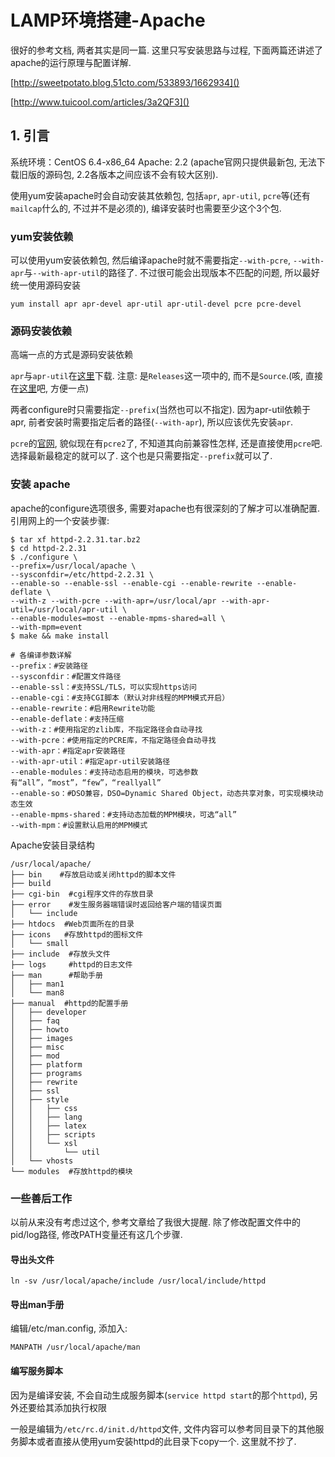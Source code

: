 # LAMP环境搭建-Apache

很好的参考文档, 两者其实是同一篇. 这里只写安装思路与过程, 下面两篇还讲述了apache的运行原理与配置详解.

[http://sweetpotato.blog.51cto.com/533893/1662934]()

[http://www.tuicool.com/articles/3a2QF3]()

## 1. 引言

系统环境：CentOS 6.4-x86_64
Apache: 2.2 (apache官网只提供最新包, 无法下载旧版的源码包, 2.2各版本之间应该不会有较大区别).

使用yum安装apache时会自动安装其依赖包, 包括`apr`, `apr-util`, `pcre`等(还有`mailcap`什么的, 不过并不是必须的), 编译安装时也需要至少这个3个包.

### yum安装依赖

可以使用yum安装依赖包, 然后编译apache时就不需要指定`--with-pcre`, `--with-apr`与`--with-apr-util`的路径了. 不过很可能会出现版本不匹配的问题, 所以最好统一使用源码安装

```shell
yum install apr apr-devel apr-util apr-util-devel pcre pcre-devel
```

### 源码安装依赖

高端一点的方式是源码安装依赖

`apr`与`apr-util`在[这里](http://apr.apache.org/)下载. 注意: 是`Releases`这一项中的, 而不是`Source`.(咳, 直接在[这里](http://apr.apache.org/download.cgi)吧, 方便一点)

两者configure时只需要指定`--prefix`(当然也可以不指定). 因为apr-util依赖于apr, 前者安装时需要指定后者的路径(`--with-apr`), 所以应该优先安装`apr`.

`pcre`的[官网](http://www.pcre.org/), 貌似现在有`pcre2`了, 不知道其向前兼容性怎样, 还是直接使用`pcre`吧. 选择最新最稳定的就可以了. 这个也是只需要指定`--prefix`就可以了.

### 安装 apache

apache的configure选项很多, 需要对apache也有很深刻的了解才可以准确配置. 引用网上的一个安装步骤:

```shell
$ tar xf httpd-2.2.31.tar.bz2
$ cd httpd-2.2.31
$ ./configure \
--prefix=/usr/local/apache \
--sysconfdir=/etc/httpd-2.2.31 \
--enable-so --enable-ssl --enable-cgi --enable-rewrite --enable-deflate \
--with-z --with-pcre --with-apr=/usr/local/apr --with-apr-util=/usr/local/apr-util \
--enable-modules=most --enable-mpms-shared=all \
--with-mpm=event
$ make && make install

# 各编译参数详解
--prefix：#安装路径
--sysconfdir：#配置文件路径
--enable-ssl：#支持SSL/TLS，可以实现https访问
--enable-cgi：#支持CGI脚本（默认对非线程的MPM模式开启）
--enable-rewrite：#启用Rewrite功能
--enable-deflate：#支持压缩
--with-z：#使用指定的zlib库，不指定路径会自动寻找
--with-pcre：#使用指定的PCRE库，不指定路径会自动寻找
--with-apr：#指定apr安装路径
--with-apr-util：#指定apr-util安装路径
--enable-modules：#支持动态启用的模块，可选参数有“all”，“most”，“few”，“reallyall”
--enable-so：#DSO兼容，DSO=Dynamic Shared Object，动态共享对象，可实现模块动态生效
--enable-mpms-shared：#支持动态加载的MPM模块，可选“all”
--with-mpm：#设置默认启用的MPM模式
```

Apache安装目录结构

```shell
/usr/local/apache/
├── bin    #存放启动或关闭httpd的脚本文件
├── build
├── cgi-bin  #cgi程序文件的存放目录
├── error    #发生服务器端错误时返回给客户端的错误页面
│   └── include   
├── htdocs  #Web页面所在的目录
├── icons   #存放httpd的图标文件
│   └── small
├── include  #存放头文件
├── logs     #httpd的日志文件
├── man      #帮助手册
│   ├── man1
│   └── man8
├── manual  #httpd的配置手册
│   ├── developer
│   ├── faq
│   ├── howto
│   ├── images
│   ├── misc
│   ├── mod
│   ├── platform
│   ├── programs
│   ├── rewrite
│   ├── ssl
│   ├── style
│   │   ├── css
│   │   ├── lang
│   │   ├── latex
│   │   ├── scripts
│   │   └── xsl
│   │       └── util
│   └── vhosts
└── modules  #存放httpd的模块

```

### 一些善后工作

以前从来没有考虑过这个, 参考文章给了我很大提醒. 除了修改配置文件中的pid/log路径, 修改PATH变量还有这几个步骤.

#### 导出头文件

```shell
ln -sv /usr/local/apache/include /usr/local/include/httpd
```

#### 导出man手册

编辑/etc/man.config, 添加入:

```shell
MANPATH /usr/local/apache/man
```

#### 编写服务脚本

因为是编译安装, 不会自动生成服务脚本(`service httpd start`的那个`httpd`), 另外还要给其添加执行权限

一般是编辑为`/etc/rc.d/init.d/httpd`文件, 文件内容可以参考同目录下的其他服务脚本或者直接从使用yum安装httpd的此目录下copy一个. 这里就不抄了.
